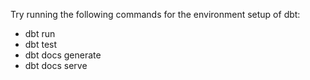 Try running the following commands for the environment setup of dbt:

- dbt run
- dbt test
- dbt docs generate
- dbt docs serve
